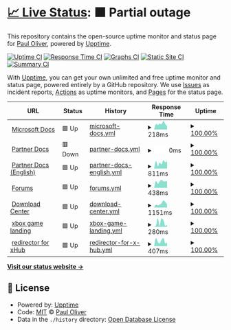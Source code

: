 # [📈 Live Status](https://pauliver.github.io/xbox-uptime): <!--live status--> **🟧 Partial outage**

This repository contains the open-source uptime monitor and status page for [Paul Oliver](https://pauliver.com/), powered by [Upptime](https://github.com/upptime/upptime).

[![Uptime CI](https://github.com/pauliver/xbox-uptime/workflows/Uptime%20CI/badge.svg)](https://github.com/upptime/upptime/actions?query=workflow%3A%22Uptime+CI%22)
[![Response Time CI](https://github.com/pauliver/xbox-uptime/workflows/Response%20Time%20CI/badge.svg)](https://github.com/upptime/upptime/actions?query=workflow%3A%22Response+Time+CI%22)
[![Graphs CI](https://github.com/pauliver/xbox-uptime/workflows/Graphs%20CI/badge.svg)](https://github.com/upptime/upptime/actions?query=workflow%3A%22Graphs+CI%22)
[![Static Site CI](https://github.com/pauliver/xbox-uptime/workflows/Static%20Site%20CI/badge.svg)](https://github.com/upptime/upptime/actions?query=workflow%3A%22Static+Site+CI%22)
[![Summary CI](https://github.com/pauliver/xbox-uptime/workflows/Summary%20CI/badge.svg)](https://github.com/upptime/upptime/actions?query=workflow%3A%22Summary+CI%22)

With [Upptime](https://upptime.js.org), you can get your own unlimited and free uptime monitor and status page, powered entirely by a GitHub repository. We use [Issues](https://github.com/pauliver/xbox-uptime/issues) as incident reports, [Actions](https://github.com/pauliver/xbox-uptime/actions) as uptime monitors, and [Pages](https://pauliver.github.io/xbox-uptime) for the status page.

<!--start: status pages-->
<!-- This summary is generated by Upptime (https://github.com/upptime/upptime) -->
<!-- Do not edit this manually, your changes will be overwritten -->
<!-- prettier-ignore -->
| URL | Status | History | Response Time | Uptime |
| --- | ------ | ------- | ------------- | ------ |
| <img alt="" src="https://favicons.githubusercontent.com/developer.microsoft.com" height="13"> [Microsoft Docs](https://developer.microsoft.com/en-us/) | 🟩 Up | [microsoft-docs.yml](https://github.com/pauliver/xbox-uptime/commits/HEAD/history/microsoft-docs.yml) | <details><summary><img alt="Response time graph" src="./graphs/microsoft-docs/response-time-week.png" height="20"> 218ms</summary><br><a href="https://pauliver.github.io/xbox-uptime/history/microsoft-docs"><img alt="Response time 299" src="https://img.shields.io/endpoint?url=https%3A%2F%2Fraw.githubusercontent.com%2Fpauliver%2Fxbox-uptime%2FHEAD%2Fapi%2Fmicrosoft-docs%2Fresponse-time.json"></a><br><a href="https://pauliver.github.io/xbox-uptime/history/microsoft-docs"><img alt="24-hour response time 126" src="https://img.shields.io/endpoint?url=https%3A%2F%2Fraw.githubusercontent.com%2Fpauliver%2Fxbox-uptime%2FHEAD%2Fapi%2Fmicrosoft-docs%2Fresponse-time-day.json"></a><br><a href="https://pauliver.github.io/xbox-uptime/history/microsoft-docs"><img alt="7-day response time 218" src="https://img.shields.io/endpoint?url=https%3A%2F%2Fraw.githubusercontent.com%2Fpauliver%2Fxbox-uptime%2FHEAD%2Fapi%2Fmicrosoft-docs%2Fresponse-time-week.json"></a><br><a href="https://pauliver.github.io/xbox-uptime/history/microsoft-docs"><img alt="30-day response time 311" src="https://img.shields.io/endpoint?url=https%3A%2F%2Fraw.githubusercontent.com%2Fpauliver%2Fxbox-uptime%2FHEAD%2Fapi%2Fmicrosoft-docs%2Fresponse-time-month.json"></a><br><a href="https://pauliver.github.io/xbox-uptime/history/microsoft-docs"><img alt="1-year response time 299" src="https://img.shields.io/endpoint?url=https%3A%2F%2Fraw.githubusercontent.com%2Fpauliver%2Fxbox-uptime%2FHEAD%2Fapi%2Fmicrosoft-docs%2Fresponse-time-year.json"></a></details> | <details><summary><a href="https://pauliver.github.io/xbox-uptime/history/microsoft-docs">100.00%</a></summary><a href="https://pauliver.github.io/xbox-uptime/history/microsoft-docs"><img alt="All-time uptime 100.00%" src="https://img.shields.io/endpoint?url=https%3A%2F%2Fraw.githubusercontent.com%2Fpauliver%2Fxbox-uptime%2FHEAD%2Fapi%2Fmicrosoft-docs%2Fuptime.json"></a><br><a href="https://pauliver.github.io/xbox-uptime/history/microsoft-docs"><img alt="24-hour uptime 100.00%" src="https://img.shields.io/endpoint?url=https%3A%2F%2Fraw.githubusercontent.com%2Fpauliver%2Fxbox-uptime%2FHEAD%2Fapi%2Fmicrosoft-docs%2Fuptime-day.json"></a><br><a href="https://pauliver.github.io/xbox-uptime/history/microsoft-docs"><img alt="7-day uptime 100.00%" src="https://img.shields.io/endpoint?url=https%3A%2F%2Fraw.githubusercontent.com%2Fpauliver%2Fxbox-uptime%2FHEAD%2Fapi%2Fmicrosoft-docs%2Fuptime-week.json"></a><br><a href="https://pauliver.github.io/xbox-uptime/history/microsoft-docs"><img alt="30-day uptime 100.00%" src="https://img.shields.io/endpoint?url=https%3A%2F%2Fraw.githubusercontent.com%2Fpauliver%2Fxbox-uptime%2FHEAD%2Fapi%2Fmicrosoft-docs%2Fuptime-month.json"></a><br><a href="https://pauliver.github.io/xbox-uptime/history/microsoft-docs"><img alt="1-year uptime 100.00%" src="https://img.shields.io/endpoint?url=https%3A%2F%2Fraw.githubusercontent.com%2Fpauliver%2Fxbox-uptime%2FHEAD%2Fapi%2Fmicrosoft-docs%2Fuptime-year.json"></a></details>
| <img alt="" src="https://favicons.githubusercontent.com/developer.microsoft.com" height="13"> [Partner Docs](http://developer.microsoft.com/games/xbox/partner) | 🟥 Down | [partner-docs.yml](https://github.com/pauliver/xbox-uptime/commits/HEAD/history/partner-docs.yml) | <details><summary><img alt="Response time graph" src="./graphs/partner-docs/response-time-week.png" height="20"> 0ms</summary><br><a href="https://pauliver.github.io/xbox-uptime/history/partner-docs"><img alt="Response time 369" src="https://img.shields.io/endpoint?url=https%3A%2F%2Fraw.githubusercontent.com%2Fpauliver%2Fxbox-uptime%2FHEAD%2Fapi%2Fpartner-docs%2Fresponse-time.json"></a><br><a href="https://pauliver.github.io/xbox-uptime/history/partner-docs"><img alt="24-hour response time 0" src="https://img.shields.io/endpoint?url=https%3A%2F%2Fraw.githubusercontent.com%2Fpauliver%2Fxbox-uptime%2FHEAD%2Fapi%2Fpartner-docs%2Fresponse-time-day.json"></a><br><a href="https://pauliver.github.io/xbox-uptime/history/partner-docs"><img alt="7-day response time 0" src="https://img.shields.io/endpoint?url=https%3A%2F%2Fraw.githubusercontent.com%2Fpauliver%2Fxbox-uptime%2FHEAD%2Fapi%2Fpartner-docs%2Fresponse-time-week.json"></a><br><a href="https://pauliver.github.io/xbox-uptime/history/partner-docs"><img alt="30-day response time 0" src="https://img.shields.io/endpoint?url=https%3A%2F%2Fraw.githubusercontent.com%2Fpauliver%2Fxbox-uptime%2FHEAD%2Fapi%2Fpartner-docs%2Fresponse-time-month.json"></a><br><a href="https://pauliver.github.io/xbox-uptime/history/partner-docs"><img alt="1-year response time 369" src="https://img.shields.io/endpoint?url=https%3A%2F%2Fraw.githubusercontent.com%2Fpauliver%2Fxbox-uptime%2FHEAD%2Fapi%2Fpartner-docs%2Fresponse-time-year.json"></a></details> | <details><summary><a href="https://pauliver.github.io/xbox-uptime/history/partner-docs">100.00%</a></summary><a href="https://pauliver.github.io/xbox-uptime/history/partner-docs"><img alt="All-time uptime 100.00%" src="https://img.shields.io/endpoint?url=https%3A%2F%2Fraw.githubusercontent.com%2Fpauliver%2Fxbox-uptime%2FHEAD%2Fapi%2Fpartner-docs%2Fuptime.json"></a><br><a href="https://pauliver.github.io/xbox-uptime/history/partner-docs"><img alt="24-hour uptime 100.00%" src="https://img.shields.io/endpoint?url=https%3A%2F%2Fraw.githubusercontent.com%2Fpauliver%2Fxbox-uptime%2FHEAD%2Fapi%2Fpartner-docs%2Fuptime-day.json"></a><br><a href="https://pauliver.github.io/xbox-uptime/history/partner-docs"><img alt="7-day uptime 100.00%" src="https://img.shields.io/endpoint?url=https%3A%2F%2Fraw.githubusercontent.com%2Fpauliver%2Fxbox-uptime%2FHEAD%2Fapi%2Fpartner-docs%2Fuptime-week.json"></a><br><a href="https://pauliver.github.io/xbox-uptime/history/partner-docs"><img alt="30-day uptime 100.00%" src="https://img.shields.io/endpoint?url=https%3A%2F%2Fraw.githubusercontent.com%2Fpauliver%2Fxbox-uptime%2FHEAD%2Fapi%2Fpartner-docs%2Fuptime-month.json"></a><br><a href="https://pauliver.github.io/xbox-uptime/history/partner-docs"><img alt="1-year uptime 100.00%" src="https://img.shields.io/endpoint?url=https%3A%2F%2Fraw.githubusercontent.com%2Fpauliver%2Fxbox-uptime%2FHEAD%2Fapi%2Fpartner-docs%2Fuptime-year.json"></a></details>
| <img alt="" src="https://favicons.githubusercontent.com/developer.microsoft.com" height="13"> [Partner Docs (English)](https://developer.microsoft.com/en-us/games/xbox/partner/) | 🟩 Up | [partner-docs-english.yml](https://github.com/pauliver/xbox-uptime/commits/HEAD/history/partner-docs-english.yml) | <details><summary><img alt="Response time graph" src="./graphs/partner-docs-english/response-time-week.png" height="20"> 811ms</summary><br><a href="https://pauliver.github.io/xbox-uptime/history/partner-docs-english"><img alt="Response time 782" src="https://img.shields.io/endpoint?url=https%3A%2F%2Fraw.githubusercontent.com%2Fpauliver%2Fxbox-uptime%2FHEAD%2Fapi%2Fpartner-docs-english%2Fresponse-time.json"></a><br><a href="https://pauliver.github.io/xbox-uptime/history/partner-docs-english"><img alt="24-hour response time 1003" src="https://img.shields.io/endpoint?url=https%3A%2F%2Fraw.githubusercontent.com%2Fpauliver%2Fxbox-uptime%2FHEAD%2Fapi%2Fpartner-docs-english%2Fresponse-time-day.json"></a><br><a href="https://pauliver.github.io/xbox-uptime/history/partner-docs-english"><img alt="7-day response time 811" src="https://img.shields.io/endpoint?url=https%3A%2F%2Fraw.githubusercontent.com%2Fpauliver%2Fxbox-uptime%2FHEAD%2Fapi%2Fpartner-docs-english%2Fresponse-time-week.json"></a><br><a href="https://pauliver.github.io/xbox-uptime/history/partner-docs-english"><img alt="30-day response time 995" src="https://img.shields.io/endpoint?url=https%3A%2F%2Fraw.githubusercontent.com%2Fpauliver%2Fxbox-uptime%2FHEAD%2Fapi%2Fpartner-docs-english%2Fresponse-time-month.json"></a><br><a href="https://pauliver.github.io/xbox-uptime/history/partner-docs-english"><img alt="1-year response time 782" src="https://img.shields.io/endpoint?url=https%3A%2F%2Fraw.githubusercontent.com%2Fpauliver%2Fxbox-uptime%2FHEAD%2Fapi%2Fpartner-docs-english%2Fresponse-time-year.json"></a></details> | <details><summary><a href="https://pauliver.github.io/xbox-uptime/history/partner-docs-english">100.00%</a></summary><a href="https://pauliver.github.io/xbox-uptime/history/partner-docs-english"><img alt="All-time uptime 100.00%" src="https://img.shields.io/endpoint?url=https%3A%2F%2Fraw.githubusercontent.com%2Fpauliver%2Fxbox-uptime%2FHEAD%2Fapi%2Fpartner-docs-english%2Fuptime.json"></a><br><a href="https://pauliver.github.io/xbox-uptime/history/partner-docs-english"><img alt="24-hour uptime 100.00%" src="https://img.shields.io/endpoint?url=https%3A%2F%2Fraw.githubusercontent.com%2Fpauliver%2Fxbox-uptime%2FHEAD%2Fapi%2Fpartner-docs-english%2Fuptime-day.json"></a><br><a href="https://pauliver.github.io/xbox-uptime/history/partner-docs-english"><img alt="7-day uptime 100.00%" src="https://img.shields.io/endpoint?url=https%3A%2F%2Fraw.githubusercontent.com%2Fpauliver%2Fxbox-uptime%2FHEAD%2Fapi%2Fpartner-docs-english%2Fuptime-week.json"></a><br><a href="https://pauliver.github.io/xbox-uptime/history/partner-docs-english"><img alt="30-day uptime 100.00%" src="https://img.shields.io/endpoint?url=https%3A%2F%2Fraw.githubusercontent.com%2Fpauliver%2Fxbox-uptime%2FHEAD%2Fapi%2Fpartner-docs-english%2Fuptime-month.json"></a><br><a href="https://pauliver.github.io/xbox-uptime/history/partner-docs-english"><img alt="1-year uptime 100.00%" src="https://img.shields.io/endpoint?url=https%3A%2F%2Fraw.githubusercontent.com%2Fpauliver%2Fxbox-uptime%2FHEAD%2Fapi%2Fpartner-docs-english%2Fuptime-year.json"></a></details>
| <img alt="" src="https://favicons.githubusercontent.com/forums.xboxlive.com" height="13"> [Forums](https://forums.xboxlive.com/index.html) | 🟩 Up | [forums.yml](https://github.com/pauliver/xbox-uptime/commits/HEAD/history/forums.yml) | <details><summary><img alt="Response time graph" src="./graphs/forums/response-time-week.png" height="20"> 438ms</summary><br><a href="https://pauliver.github.io/xbox-uptime/history/forums"><img alt="Response time 652" src="https://img.shields.io/endpoint?url=https%3A%2F%2Fraw.githubusercontent.com%2Fpauliver%2Fxbox-uptime%2FHEAD%2Fapi%2Fforums%2Fresponse-time.json"></a><br><a href="https://pauliver.github.io/xbox-uptime/history/forums"><img alt="24-hour response time 461" src="https://img.shields.io/endpoint?url=https%3A%2F%2Fraw.githubusercontent.com%2Fpauliver%2Fxbox-uptime%2FHEAD%2Fapi%2Fforums%2Fresponse-time-day.json"></a><br><a href="https://pauliver.github.io/xbox-uptime/history/forums"><img alt="7-day response time 438" src="https://img.shields.io/endpoint?url=https%3A%2F%2Fraw.githubusercontent.com%2Fpauliver%2Fxbox-uptime%2FHEAD%2Fapi%2Fforums%2Fresponse-time-week.json"></a><br><a href="https://pauliver.github.io/xbox-uptime/history/forums"><img alt="30-day response time 406" src="https://img.shields.io/endpoint?url=https%3A%2F%2Fraw.githubusercontent.com%2Fpauliver%2Fxbox-uptime%2FHEAD%2Fapi%2Fforums%2Fresponse-time-month.json"></a><br><a href="https://pauliver.github.io/xbox-uptime/history/forums"><img alt="1-year response time 652" src="https://img.shields.io/endpoint?url=https%3A%2F%2Fraw.githubusercontent.com%2Fpauliver%2Fxbox-uptime%2FHEAD%2Fapi%2Fforums%2Fresponse-time-year.json"></a></details> | <details><summary><a href="https://pauliver.github.io/xbox-uptime/history/forums">100.00%</a></summary><a href="https://pauliver.github.io/xbox-uptime/history/forums"><img alt="All-time uptime 96.61%" src="https://img.shields.io/endpoint?url=https%3A%2F%2Fraw.githubusercontent.com%2Fpauliver%2Fxbox-uptime%2FHEAD%2Fapi%2Fforums%2Fuptime.json"></a><br><a href="https://pauliver.github.io/xbox-uptime/history/forums"><img alt="24-hour uptime 100.00%" src="https://img.shields.io/endpoint?url=https%3A%2F%2Fraw.githubusercontent.com%2Fpauliver%2Fxbox-uptime%2FHEAD%2Fapi%2Fforums%2Fuptime-day.json"></a><br><a href="https://pauliver.github.io/xbox-uptime/history/forums"><img alt="7-day uptime 100.00%" src="https://img.shields.io/endpoint?url=https%3A%2F%2Fraw.githubusercontent.com%2Fpauliver%2Fxbox-uptime%2FHEAD%2Fapi%2Fforums%2Fuptime-week.json"></a><br><a href="https://pauliver.github.io/xbox-uptime/history/forums"><img alt="30-day uptime 100.00%" src="https://img.shields.io/endpoint?url=https%3A%2F%2Fraw.githubusercontent.com%2Fpauliver%2Fxbox-uptime%2FHEAD%2Fapi%2Fforums%2Fuptime-month.json"></a><br><a href="https://pauliver.github.io/xbox-uptime/history/forums"><img alt="1-year uptime 96.61%" src="https://img.shields.io/endpoint?url=https%3A%2F%2Fraw.githubusercontent.com%2Fpauliver%2Fxbox-uptime%2FHEAD%2Fapi%2Fforums%2Fuptime-year.json"></a></details>
| <img alt="" src="https://favicons.githubusercontent.com/www.microsoft.com" height="13"> [Download Center](https://www.microsoft.com/en-us/software-download/gdk#section_GameCore) | 🟩 Up | [download-center.yml](https://github.com/pauliver/xbox-uptime/commits/HEAD/history/download-center.yml) | <details><summary><img alt="Response time graph" src="./graphs/download-center/response-time-week.png" height="20"> 1151ms</summary><br><a href="https://pauliver.github.io/xbox-uptime/history/download-center"><img alt="Response time 988" src="https://img.shields.io/endpoint?url=https%3A%2F%2Fraw.githubusercontent.com%2Fpauliver%2Fxbox-uptime%2FHEAD%2Fapi%2Fdownload-center%2Fresponse-time.json"></a><br><a href="https://pauliver.github.io/xbox-uptime/history/download-center"><img alt="24-hour response time 1086" src="https://img.shields.io/endpoint?url=https%3A%2F%2Fraw.githubusercontent.com%2Fpauliver%2Fxbox-uptime%2FHEAD%2Fapi%2Fdownload-center%2Fresponse-time-day.json"></a><br><a href="https://pauliver.github.io/xbox-uptime/history/download-center"><img alt="7-day response time 1151" src="https://img.shields.io/endpoint?url=https%3A%2F%2Fraw.githubusercontent.com%2Fpauliver%2Fxbox-uptime%2FHEAD%2Fapi%2Fdownload-center%2Fresponse-time-week.json"></a><br><a href="https://pauliver.github.io/xbox-uptime/history/download-center"><img alt="30-day response time 1190" src="https://img.shields.io/endpoint?url=https%3A%2F%2Fraw.githubusercontent.com%2Fpauliver%2Fxbox-uptime%2FHEAD%2Fapi%2Fdownload-center%2Fresponse-time-month.json"></a><br><a href="https://pauliver.github.io/xbox-uptime/history/download-center"><img alt="1-year response time 988" src="https://img.shields.io/endpoint?url=https%3A%2F%2Fraw.githubusercontent.com%2Fpauliver%2Fxbox-uptime%2FHEAD%2Fapi%2Fdownload-center%2Fresponse-time-year.json"></a></details> | <details><summary><a href="https://pauliver.github.io/xbox-uptime/history/download-center">100.00%</a></summary><a href="https://pauliver.github.io/xbox-uptime/history/download-center"><img alt="All-time uptime 100.00%" src="https://img.shields.io/endpoint?url=https%3A%2F%2Fraw.githubusercontent.com%2Fpauliver%2Fxbox-uptime%2FHEAD%2Fapi%2Fdownload-center%2Fuptime.json"></a><br><a href="https://pauliver.github.io/xbox-uptime/history/download-center"><img alt="24-hour uptime 100.00%" src="https://img.shields.io/endpoint?url=https%3A%2F%2Fraw.githubusercontent.com%2Fpauliver%2Fxbox-uptime%2FHEAD%2Fapi%2Fdownload-center%2Fuptime-day.json"></a><br><a href="https://pauliver.github.io/xbox-uptime/history/download-center"><img alt="7-day uptime 100.00%" src="https://img.shields.io/endpoint?url=https%3A%2F%2Fraw.githubusercontent.com%2Fpauliver%2Fxbox-uptime%2FHEAD%2Fapi%2Fdownload-center%2Fuptime-week.json"></a><br><a href="https://pauliver.github.io/xbox-uptime/history/download-center"><img alt="30-day uptime 100.00%" src="https://img.shields.io/endpoint?url=https%3A%2F%2Fraw.githubusercontent.com%2Fpauliver%2Fxbox-uptime%2FHEAD%2Fapi%2Fdownload-center%2Fuptime-month.json"></a><br><a href="https://pauliver.github.io/xbox-uptime/history/download-center"><img alt="1-year uptime 100.00%" src="https://img.shields.io/endpoint?url=https%3A%2F%2Fraw.githubusercontent.com%2Fpauliver%2Fxbox-uptime%2FHEAD%2Fapi%2Fdownload-center%2Fuptime-year.json"></a></details>
| <img alt="" src="https://favicons.githubusercontent.com/docs.microsoft.com" height="13"> [xbox game landing](https://docs.microsoft.com/en-us/gaming/xbox/) | 🟩 Up | [xbox-game-landing.yml](https://github.com/pauliver/xbox-uptime/commits/HEAD/history/xbox-game-landing.yml) | <details><summary><img alt="Response time graph" src="./graphs/xbox-game-landing/response-time-week.png" height="20"> 280ms</summary><br><a href="https://pauliver.github.io/xbox-uptime/history/xbox-game-landing"><img alt="Response time 292" src="https://img.shields.io/endpoint?url=https%3A%2F%2Fraw.githubusercontent.com%2Fpauliver%2Fxbox-uptime%2FHEAD%2Fapi%2Fxbox-game-landing%2Fresponse-time.json"></a><br><a href="https://pauliver.github.io/xbox-uptime/history/xbox-game-landing"><img alt="24-hour response time 152" src="https://img.shields.io/endpoint?url=https%3A%2F%2Fraw.githubusercontent.com%2Fpauliver%2Fxbox-uptime%2FHEAD%2Fapi%2Fxbox-game-landing%2Fresponse-time-day.json"></a><br><a href="https://pauliver.github.io/xbox-uptime/history/xbox-game-landing"><img alt="7-day response time 280" src="https://img.shields.io/endpoint?url=https%3A%2F%2Fraw.githubusercontent.com%2Fpauliver%2Fxbox-uptime%2FHEAD%2Fapi%2Fxbox-game-landing%2Fresponse-time-week.json"></a><br><a href="https://pauliver.github.io/xbox-uptime/history/xbox-game-landing"><img alt="30-day response time 351" src="https://img.shields.io/endpoint?url=https%3A%2F%2Fraw.githubusercontent.com%2Fpauliver%2Fxbox-uptime%2FHEAD%2Fapi%2Fxbox-game-landing%2Fresponse-time-month.json"></a><br><a href="https://pauliver.github.io/xbox-uptime/history/xbox-game-landing"><img alt="1-year response time 292" src="https://img.shields.io/endpoint?url=https%3A%2F%2Fraw.githubusercontent.com%2Fpauliver%2Fxbox-uptime%2FHEAD%2Fapi%2Fxbox-game-landing%2Fresponse-time-year.json"></a></details> | <details><summary><a href="https://pauliver.github.io/xbox-uptime/history/xbox-game-landing">100.00%</a></summary><a href="https://pauliver.github.io/xbox-uptime/history/xbox-game-landing"><img alt="All-time uptime 100.00%" src="https://img.shields.io/endpoint?url=https%3A%2F%2Fraw.githubusercontent.com%2Fpauliver%2Fxbox-uptime%2FHEAD%2Fapi%2Fxbox-game-landing%2Fuptime.json"></a><br><a href="https://pauliver.github.io/xbox-uptime/history/xbox-game-landing"><img alt="24-hour uptime 100.00%" src="https://img.shields.io/endpoint?url=https%3A%2F%2Fraw.githubusercontent.com%2Fpauliver%2Fxbox-uptime%2FHEAD%2Fapi%2Fxbox-game-landing%2Fuptime-day.json"></a><br><a href="https://pauliver.github.io/xbox-uptime/history/xbox-game-landing"><img alt="7-day uptime 100.00%" src="https://img.shields.io/endpoint?url=https%3A%2F%2Fraw.githubusercontent.com%2Fpauliver%2Fxbox-uptime%2FHEAD%2Fapi%2Fxbox-game-landing%2Fuptime-week.json"></a><br><a href="https://pauliver.github.io/xbox-uptime/history/xbox-game-landing"><img alt="30-day uptime 100.00%" src="https://img.shields.io/endpoint?url=https%3A%2F%2Fraw.githubusercontent.com%2Fpauliver%2Fxbox-uptime%2FHEAD%2Fapi%2Fxbox-game-landing%2Fuptime-month.json"></a><br><a href="https://pauliver.github.io/xbox-uptime/history/xbox-game-landing"><img alt="1-year uptime 100.00%" src="https://img.shields.io/endpoint?url=https%3A%2F%2Fraw.githubusercontent.com%2Fpauliver%2Fxbox-uptime%2FHEAD%2Fapi%2Fxbox-game-landing%2Fuptime-year.json"></a></details>
| <img alt="" src="https://favicons.githubusercontent.com/aka.ms" height="13"> [redirector for xHub](https://aka.ms/xhub) | 🟩 Up | [redirector-for-x-hub.yml](https://github.com/pauliver/xbox-uptime/commits/HEAD/history/redirector-for-x-hub.yml) | <details><summary><img alt="Response time graph" src="./graphs/redirector-for-x-hub/response-time-week.png" height="20"> 407ms</summary><br><a href="https://pauliver.github.io/xbox-uptime/history/redirector-for-x-hub"><img alt="Response time 576" src="https://img.shields.io/endpoint?url=https%3A%2F%2Fraw.githubusercontent.com%2Fpauliver%2Fxbox-uptime%2FHEAD%2Fapi%2Fredirector-for-x-hub%2Fresponse-time.json"></a><br><a href="https://pauliver.github.io/xbox-uptime/history/redirector-for-x-hub"><img alt="24-hour response time 296" src="https://img.shields.io/endpoint?url=https%3A%2F%2Fraw.githubusercontent.com%2Fpauliver%2Fxbox-uptime%2FHEAD%2Fapi%2Fredirector-for-x-hub%2Fresponse-time-day.json"></a><br><a href="https://pauliver.github.io/xbox-uptime/history/redirector-for-x-hub"><img alt="7-day response time 407" src="https://img.shields.io/endpoint?url=https%3A%2F%2Fraw.githubusercontent.com%2Fpauliver%2Fxbox-uptime%2FHEAD%2Fapi%2Fredirector-for-x-hub%2Fresponse-time-week.json"></a><br><a href="https://pauliver.github.io/xbox-uptime/history/redirector-for-x-hub"><img alt="30-day response time 1094" src="https://img.shields.io/endpoint?url=https%3A%2F%2Fraw.githubusercontent.com%2Fpauliver%2Fxbox-uptime%2FHEAD%2Fapi%2Fredirector-for-x-hub%2Fresponse-time-month.json"></a><br><a href="https://pauliver.github.io/xbox-uptime/history/redirector-for-x-hub"><img alt="1-year response time 576" src="https://img.shields.io/endpoint?url=https%3A%2F%2Fraw.githubusercontent.com%2Fpauliver%2Fxbox-uptime%2FHEAD%2Fapi%2Fredirector-for-x-hub%2Fresponse-time-year.json"></a></details> | <details><summary><a href="https://pauliver.github.io/xbox-uptime/history/redirector-for-x-hub">100.00%</a></summary><a href="https://pauliver.github.io/xbox-uptime/history/redirector-for-x-hub"><img alt="All-time uptime 100.00%" src="https://img.shields.io/endpoint?url=https%3A%2F%2Fraw.githubusercontent.com%2Fpauliver%2Fxbox-uptime%2FHEAD%2Fapi%2Fredirector-for-x-hub%2Fuptime.json"></a><br><a href="https://pauliver.github.io/xbox-uptime/history/redirector-for-x-hub"><img alt="24-hour uptime 100.00%" src="https://img.shields.io/endpoint?url=https%3A%2F%2Fraw.githubusercontent.com%2Fpauliver%2Fxbox-uptime%2FHEAD%2Fapi%2Fredirector-for-x-hub%2Fuptime-day.json"></a><br><a href="https://pauliver.github.io/xbox-uptime/history/redirector-for-x-hub"><img alt="7-day uptime 100.00%" src="https://img.shields.io/endpoint?url=https%3A%2F%2Fraw.githubusercontent.com%2Fpauliver%2Fxbox-uptime%2FHEAD%2Fapi%2Fredirector-for-x-hub%2Fuptime-week.json"></a><br><a href="https://pauliver.github.io/xbox-uptime/history/redirector-for-x-hub"><img alt="30-day uptime 100.00%" src="https://img.shields.io/endpoint?url=https%3A%2F%2Fraw.githubusercontent.com%2Fpauliver%2Fxbox-uptime%2FHEAD%2Fapi%2Fredirector-for-x-hub%2Fuptime-month.json"></a><br><a href="https://pauliver.github.io/xbox-uptime/history/redirector-for-x-hub"><img alt="1-year uptime 100.00%" src="https://img.shields.io/endpoint?url=https%3A%2F%2Fraw.githubusercontent.com%2Fpauliver%2Fxbox-uptime%2FHEAD%2Fapi%2Fredirector-for-x-hub%2Fuptime-year.json"></a></details>

<!--end: status pages-->

[**Visit our status website →**](https://pauliver.github.io/xbox-uptime)

## 📄 License

- Powered by: [Upptime](https://github.com/upptime/upptime)
- Code: [MIT](./LICENSE) © [Paul Oliver](https://pauliver.com/)
- Data in the `./history` directory: [Open Database License](https://opendatacommons.org/licenses/odbl/1-0/)
